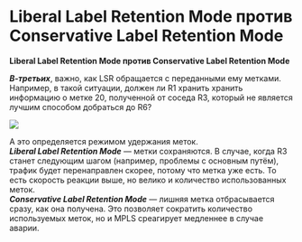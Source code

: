 # Liberal Label Retention Mode против Conservative Label Retention Mode

**Liberal Label Retention Mode против Conservative Label Retention Mode**

_**В-третьих**_, важно, как LSR обращается с переданными ему метками.  
Например, в такой ситуации, должен ли R1 хранить хранить информацию о метке 20, полученной от соседа R3, который не является лучшим способом добраться до R6?

![](../../../.gitbook/assets/0_fd607_d363bbd0_orig.png)

А это определяется режимом удержания меток.  
_**Liberal Label Retention Mode**_ — метки сохраняются. В случае, когда R3 станет следующим шагом \(например, проблемы с основным путём\), трафик будет перенаправлен скорее, потому что метка уже есть. То есть скорость реакции выше, но велико и количество использованных меток.  
_**Conservative Label Retention Mode**_ — лишняя метка отбрасывается сразу, как она получена. Это позволяет сократить количество используемых меток, но и MPLS среагирует медленнее в случае аварии.

